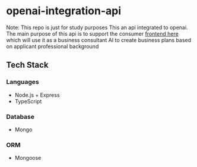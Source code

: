 # openai-integration-api
Note: This repo is just for study purposes
This an api integrated to openai.
The main purpose of this api is to support the consumer [frontend here](https://github.com/danielfreitas662/openai-integration-ui/tree/main) which will use it as a business consultant AI to create business plans based on applicant professional background

## Tech Stack

### Languages
- Node.js + Express
- TypeScript

### Database
- Mongo

### ORM
- Mongoose
